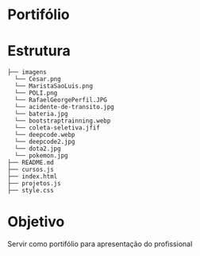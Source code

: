 # Portifólio


# Estrutura

```
├── imagens
  └── Cesar.png
  └── MaristaSaoLuis.png
  └── POLI.png
  └── RafaelGeorgePerfil.JPG
  └── acidente-de-transito.jpg
  └── bateria.jpg
  └── bootstraptrainning.webp
  └── coleta-seletiva.jfif
  └── deepcode.webp
  └── deepcode2.jpg
  └── dota2.jpg
  └── pokemon.jpg
├── README.md
├── cursos.js
├── index.html
├── projetos.js
├── style.css
```

# Objetivo
<p>Servir como portifólio para apresentação do profissional</p>
